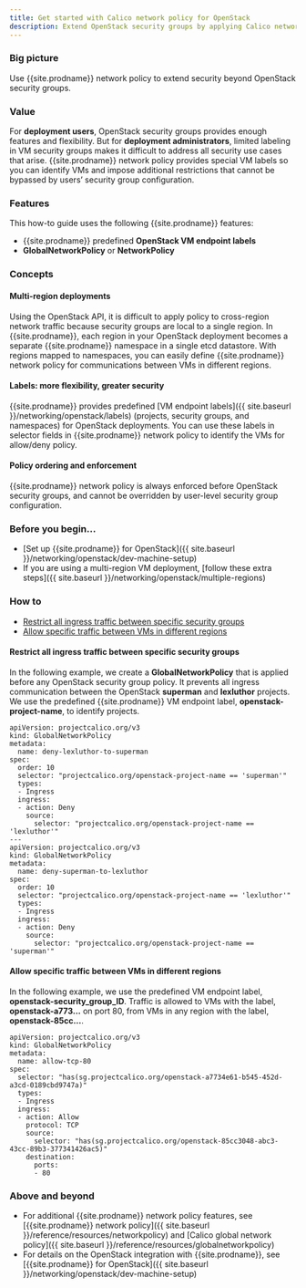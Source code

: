 ```yaml
---
title: Get started with Calico network policy for OpenStack
description: Extend OpenStack security groups by applying Calico network policy and using labels to identify VMs within network policy rules.
---
```


### Big picture

Use {{site.prodname}} network policy to extend security beyond OpenStack security groups.

### Value

For **deployment users**, OpenStack security groups provides enough features and flexibility. But for **deployment administrators**, limited labeling in VM security groups makes it difficult to address all security use cases that arise. {{site.prodname}} network policy provides special VM labels so you can identify VMs and impose additional restrictions that cannot be bypassed by users’ security group configuration. 

### Features

This how-to guide uses the following {{site.prodname}} features:

- {{site.prodname}} predefined **OpenStack VM endpoint labels**
- **GlobalNetworkPolicy** or **NetworkPolicy**

### Concepts

#### Multi-region deployments

Using the OpenStack API, it is difficult to apply policy to cross-region network traffic because security groups are local to a single region. In {{site.prodname}}, each region in your OpenStack deployment becomes a separate {{site.prodname}} namespace in a single etcd datastore. With regions mapped to namespaces, you can easily define {{site.prodname}} network policy for communications between VMs in different regions. 

#### Labels: more flexibility, greater security

{{site.prodname}} provides predefined [VM endpoint labels]({{ site.baseurl }}/networking/openstack/labels) (projects, security groups, and namespaces) for OpenStack deployments. You can use these labels in selector fields in {{site.prodname}} network policy to identify the VMs for allow/deny policy.

#### Policy ordering and enforcement

{{site.prodname}} network policy is always enforced before OpenStack security groups, and cannot be overridden by user-level security group configuration. 

### Before you begin...

- [Set up {{site.prodname}} for OpenStack]({{ site.baseurl }}/networking/openstack/dev-machine-setup)
- If you are using a multi-region VM deployment, [follow these extra steps]({{ site.baseurl }}/networking/openstack/multiple-regions)

### How to

- [Restrict all ingress traffic between specific security groups](#restrict-all-ingress-traffic-between-specific-security-groups)
- [Allow specific traffic between VMs in different regions](#allow-specific-traffic-between-vms-in-different-regions)

#### Restrict all ingress traffic between specific security groups

In the following example, we create a **GlobalNetworkPolicy** that is applied before any OpenStack security group policy. It prevents all ingress communication between the OpenStack **superman** and **lexluthor** projects. We use the predefined {{site.prodname}} VM endpoint label, **openstack-project-name**, to identify projects.

```
apiVersion: projectcalico.org/v3
kind: GlobalNetworkPolicy
metadata:
  name: deny-lexluthor-to-superman
spec:
  order: 10
  selector: "projectcalico.org/openstack-project-name == 'superman'"
  types:
  - Ingress
  ingress:
  - action: Deny
    source:
      selector: "projectcalico.org/openstack-project-name == 'lexluthor'"
---
apiVersion: projectcalico.org/v3
kind: GlobalNetworkPolicy
metadata:
  name: deny-superman-to-lexluthor
spec:
  order: 10
  selector: "projectcalico.org/openstack-project-name == 'lexluthor'"
  types:
  - Ingress
  ingress:
  - action: Deny
    source:
      selector: "projectcalico.org/openstack-project-name == 'superman'"
```

#### Allow specific traffic between VMs in different regions

In the following example, we use the predefined VM endpoint label, **openstack-security_group_ID**. Traffic is allowed to VMs with the label, **openstack-a773…** on port 80, from VMs in any region with the label, **openstack-85cc…**.

```
apiVersion: projectcalico.org/v3
kind: GlobalNetworkPolicy
metadata:
  name: allow-tcp-80
spec:
  selector: "has(sg.projectcalico.org/openstack-a7734e61-b545-452d-a3cd-0189cbd9747a)"
  types:
  - Ingress
  ingress:
  - action: Allow
    protocol: TCP
    source:
      selector: "has(sg.projectcalico.org/openstack-85cc3048-abc3-43cc-89b3-377341426ac5)"
    destination:
      ports:
      - 80
```

### Above and beyond

- For additional {{site.prodname}} network policy features, see [{{site.prodname}} network policy]({{ site.baseurl }}/reference/resources/networkpolicy) and [Calico global network policy]({{ site.baseurl }}/reference/resources/globalnetworkpolicy)
- For details on the OpenStack integration with {{site.prodname}}, see [{{site.prodname}} for OpenStack]({{ site.baseurl }}/networking/openstack/dev-machine-setup)
